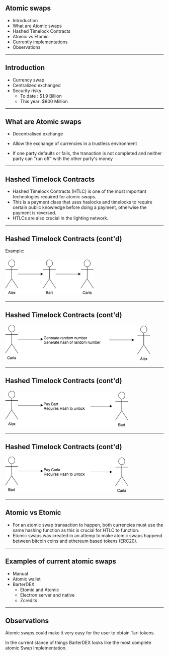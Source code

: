 ## Atomic swaps

- Introduction
- What are Atomic swaps
- Hashed Timelock Contracts
- Atomic vs Etomic
- Currently implementations
- Observations

---

## Introduction

- Currency swap
- Centralized exchanged
- Security risks
  - To date : $1.9 Billion 
  - This year: $800 Million

---

## What are Atomic swaps

- Decentralised exchange

- Allow the exchange of currencies in a trustless environment
- If one party defaults or fails, the tranaction is not completed and neither party can "run off" with the other party's money

---

## Hashed Timelock Contracts

- Hashed Timelock Contracts (HTLC) is one of the most important technologies required for atomic swaps. 
- This is a payment class that uses haslocks and timelocks to require certain public knowledge before doing a payment, otherwise the payment is reversed. 
- HTLCs are also crucial in the lighting network.

---

## Hashed Timelock Contracts (cont'd)

Example:

#### ![Characters](https://raw.githubusercontent.com/tari-labs/tari-university/SW-atamicSwaps/AtomicSwaps/sources/Characters.png)

---

## Hashed Timelock Contracts (cont'd)

#### ![Char-1](https://raw.githubusercontent.com/tari-labs/tari-university/SW-atamicSwaps/AtomicSwaps/sources/Char-1.png)

---

## Hashed Timelock Contracts (cont'd)

#### ![Char-2](https://raw.githubusercontent.com/tari-labs/tari-university/SW-atamicSwaps/AtomicSwaps/sources/Char-2.png)

---

## Hashed Timelock Contracts (cont'd)

#### ![Char-3](https://raw.githubusercontent.com/tari-labs/tari-university/SW-atamicSwaps/AtomicSwaps/sources/Char-3.png)

---

## Atomic vs Etomic

- For an atomic swap transaction to happen, both currencies must use the same hashing function as this is crucial for HTLC to function. 
- Etomic swaps was created in an attemp to make atomic swaps happend between bitcoin coins and ethereum based tokens (ERC20).

---

## Examples of current atomic swaps

- Manual
- Atomic wallet
- BarterDEX
  - Etomic and Atomic
  - Electron server and native
  - Zcredits

---

## Observations

Atomic swaps could make it very easy for the user to obtain Tari tokens. 

In the current stance of things BarterDEX looks like the most complete atomic Swap Implementation. 
